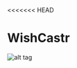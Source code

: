 <<<<<<< HEAD
# WishCastr
![alt tag](https://github.com/wishcastr/wishcastr/blob/feature/refactor_database/app/images/wishcastr_erd.png)
